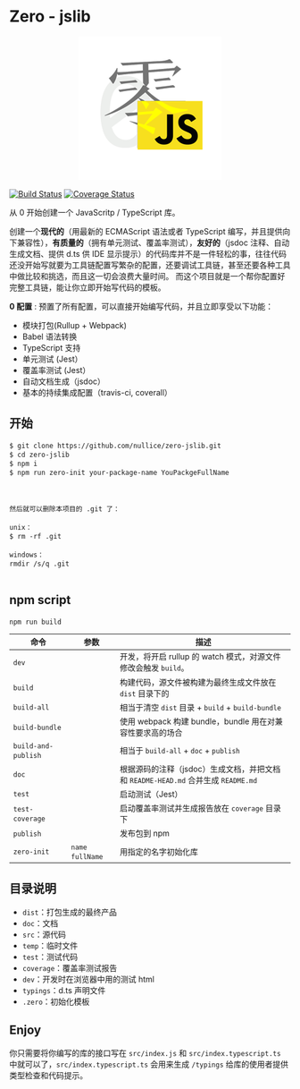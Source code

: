 # Zero - jslib

<p align="center"> <img src="https://github.com/nullice/zero-jslib/raw/master/logo.png"> </p>

[![Build Status](https://travis-ci.org/nullice/zero-jslib.svg?branch=master)](https://travis-ci.org/nullice/zero-jslib) [![Coverage Status](https://coveralls.io/repos/github/nullice/zero-jslib/badge.svg?branch=master)](https://coveralls.io/github/nullice/zero-jslib?branch=master)

从 0 开始创建一个 JavaScritp / TypeScript 库。

创建一个**现代的**（用最新的 ECMAScript 语法或者 TypeScript 编写，并且提供向下兼容性），**有质量的**（拥有单元测试、覆盖率测试），**友好的**（jsdoc 注释、自动生成文档、提供 d.ts 供 IDE 显示提示）的代码库并不是一件轻松的事，往往代码还没开始写就要为工具链配置写繁杂的配置，还要调试工具链，甚至还要各种工具中做比较和挑选，而且这一切会浪费大量时间。
而这个项目就是一个帮你配置好完整工具链，能让你立即开始写代码的模板。


**0 配置** : 预置了所有配置，可以直接开始编写代码，并且立即享受以下功能：

- 模块打包(Rullup + Webpack)
- Babel 语法转换
- TypeScript 支持
- 单元测试 (Jest）
- 覆盖率测试 (Jest）
- 自动文档生成（jsdoc）
- 基本的持续集成配置（travis-ci, coverall）



## 开始

```
$ git clone https://github.com/nullice/zero-jslib.git
$ cd zero-jslib
$ npm i
$ npm run zero-init your-package-name YouPackgeFullName



然后就可以删除本项目的 .git 了：

unix：
$ rm -rf .git

windows：
rmdir /s/q .git
 

```

## npm script

```
npm run build
```

命令|参数|描述
---|---|----
`dev`| |开发，将开启 rullup 的 watch 模式，对源文件修改会触发 `build`。
`build`| |构建代码，源文件被构建为最终生成文件放在 `dist` 目录下的
`build-all`| |相当于清空 `dist` 目录 + `build` + `build-bundle`
`build-bundle`| |使用 webpack 构建 bundle，bundle 用在对兼容性要求高的场合
`build-and-publish`| |相当于  `build-all` + `doc` + `publish`
`doc`| |根据源码的注释（jsdoc）生成文档，并把文档和 `README-HEAD.md` 合并生成 `README.md`
`test`| |启动测试（Jest）
`test-coverage`| |启动覆盖率测试并生成报告放在 `coverage` 目录下
`publish`| |发布包到 npm
`zero-init`|`name`  `fullName`| 用指定的名字初始化库

## 目录说明
 - `dist`：打包生成的最终产品 
 - `doc`：文档
 - `src`：源代码
 - `temp`：临时文件
 - `test`：测试代码
 - `coverage`：覆盖率测试报告
 - `dev`：开发时在浏览器中用的测试 html
 - `typings`：d.ts 声明文件
 - `.zero`：初始化模板


## Enjoy
你只需要将你编写的库的接口写在 `src/index.js` 和 `src/index.typescript.ts` 中就可以了，`src/index.typescript.ts` 会用来生成
`/typings` 给库的使用者提供类型检查和代码提示。
 
  
